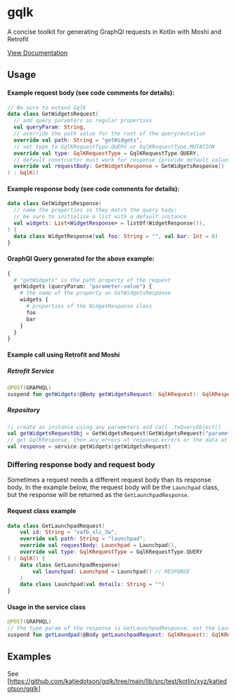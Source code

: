 # gqlk
A concise toolkit for generating GraphQl requests in Kotlin with Moshi and Retrofit

[View Documentation](https://katiedotson.github.io/gqlk/)

## Usage
#### Example request body (see code comments for details):
```kotlin
// Be sure to extend GqlK
data class GetWidgetsRequest(
  // add query paramters as regular properties
  val queryParam: String,
  // override the path value for the root of the query/mutation
  override val path: String = "getWidgets",
  // set type to GqlKRequestType.QUERY or GqlKRequestType.MUTATION
  override val type: GqlKRequestType = GqlKRequestType.QUERY,
  // default constructor must work for response (provide default values when constructing classes)
  override val requestBody: GetWidgetsResponse = GetWidgetsResponse() 
) : GqlK()
```
#### Example response body (see code comments for details):
```kotlin
data class GetWidgetsResponse(
  // name the properties so they match the query body; 
  // be sure to initialize a list with a default instance
  val widgets: List<WidgetResponse> = listOf(WidgetResponse()), 
) {
  data class WidgetResponse(val foo: String = "", val bar: Int = 0)
}
```
#### GraphQl Query generated for the above example:
```graphql
{
  # "getWidgets" is the path property of the request
  getWidgets (queryParam: "parameter-value") { 
    # the name of the property on GetWidgetsResponse
    widgets { 
      # properties of the WidgetResponse class
      foo
      bar
    }
  }
}
```

#### Example call using Retrofit and Moshi
##### Retrofit Service
```kotlin
@POST(GRAPHQL)
suspend fun getWidgets(@Body getWidgetsRequest: GqlKRequest): GqlKResponse<GetWidgetsResponse>
```
##### Repository
```kotlin
// create an instance using any parameters and call .toQueryObject()
val getWidgetsRequestObj = GetWidgetsRequest(GetWidgetsRequest("parameter-value")).toQueryObject() 
// get GqlKResponse, then any errors at response.errors or the data at response.data
val response = service.getWidgets(getWidgetsRequest) 
```

### Differing response body and request body
Sometimes a request needs a different request body than its response body. In the example below, the request body will be the `Launchpad` class, but the response will be returned as the `GetLaunchpadResponse`. 

#### Request class example
```kotlin
data class GetLaunchpadRequest(
    val id: String = "vafb_slc_3w",
    override val path: String = "launchpad",
    override val requestBody: Launchpad = Launchpad(),
    override val type: GqlKRequestType = GqlKRequestType.QUERY
) : GqlK() {
    data class GetLaunchpadResponse(
        val launchpad: Launchpad = Launchpad() // RESPONSE
    )
    data class Launchpad(val details: String = "")
}
```
#### Usage in the service class
```kotlin
@POST(GRAPHQL)
// the type param of the response is GetLaunchpadResponse, not the Launchpad class that is the requestBody
suspend fun getLaundpad(@Body getLaunchpadRequest: GqlKRequest): GqlKResponse<GetLaunchpadResponse>
```

## Examples
See [https://github.com/katiedotson/gqlk/tree/main/lib/src/test/kotlin/xyz/katiedotson/gqlk]
